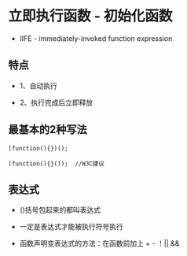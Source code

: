 # 立即执行函数 - 初始化函数

- IIFE - immediately-invoked function expression

## 特点

- 1、自动执行

- 2、执行完成后立即释放

## 最基本的2种写法

    (function(){})();

    (function(){}());  //W3C建议

## 表达式

- ()括号包起来的都叫表达式

- 一定是表达式才能被执行符号执行

- 函数声明变表达式的方法：在函数前加上 + - ！|| &&
